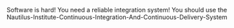 Software is hard! You need a reliable integration system! You should use the Nautilus-Institute-Continuous-Integration-And-Continuous-Delivery-System
